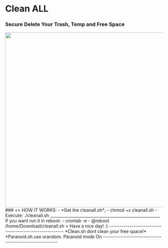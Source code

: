 # Clean ALL
### Secure Delete Your Trash, Temp and Free Space
<img src="https://user-images.githubusercontent.com/86272521/158074934-902f1763-f3d0-4258-919a-d3fb2992e6c2.png" width="600" height="560"/>
### <> HOW IT WORKS: </>
- *Get the cleanall.sh*; 
- chmod +x cleanall.sh
- Execute: ./cleanall.sh
_______________________________________________________
If you want run it in reboot:
- crontab -e
- @reboot /home/Download/cleanall.sh
 > Have a nice day! :)
-------------------------------------------------------
*Clean.sh dont clean your free space!*
*Paranoid.sh use urandom. Pàranoid mode On
-------------------------------------------------------
